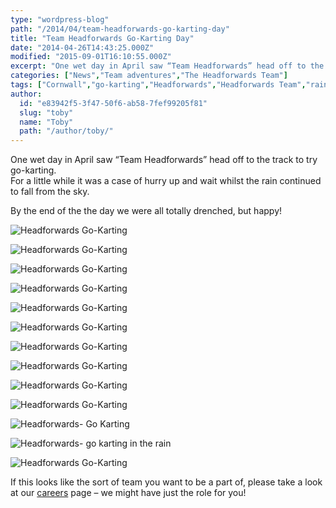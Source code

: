 ```yaml
---
type: "wordpress-blog"
path: "/2014/04/team-headforwards-go-karting-day"
title: "Team Headforwards Go-Karting Day"
date: "2014-04-26T14:43:25.000Z"
modified: "2015-09-01T16:10:55.000Z"
excerpt: "One wet day in April saw “Team Headforwards” head off to the track to try go-karting. For a little while it was a case of hurry up and wait whilst the rain continued to fall from the sky. By the end of the the day we were all totally drenched, but happy!       …"
categories: ["News","Team adventures","The Headforwards Team"]
tags: ["Cornwall","go-karting","Headforwards","Headforwards Team","rain","software career","Software Cornwall","software jobs"]
author:
  id: "e83942f5-3f47-50f6-ab58-7fef99205f81"
  slug: "toby"
  name: "Toby"
  path: "/author/toby/"
---
```

One wet day in April saw “Team Headforwards” head off to the track to try go-karting.  
For a little while it was a case of hurry up and wait whilst the rain continued to fall from the sky.

By the end of the the day we were all totally drenched, but happy!


<section class="gallery">


![Headforwards Go-Karting](/wp-content/uploads/2014/06/DSCF1517.jpg)

![Headforwards Go-Karting](/wp-content/uploads/2014/06/DSCF1516.jpg)

![Headforwards Go-Karting](/wp-content/uploads/2014/06/DSCF1511.jpg)

![Headforwards Go-Karting](/wp-content/uploads/2014/06/DSCF1510.jpg)

![Headforwards Go-Karting](/wp-content/uploads/2014/06/DSCF1498.jpg)

![Headforwards Go-Karting](/wp-content/uploads/2014/06/DSCF1496.jpg)

![Headforwards Go-Karting](/wp-content/uploads/2014/06/DSCF1490.jpg)

![Headforwards Go-Karting](/wp-content/uploads/2014/06/DSCF1487.jpg)

![Headforwards Go-Karting](/wp-content/uploads/2014/06/DSCF1486.jpg)

![Headforwards Go-Karting](/wp-content/uploads/2014/04/Headforwards-go-karting-.jpg)

![Headforwards- Go Karting](/wp-content/uploads/2014/04/Headforwards-Go-Karting.jpg)

![Headforwards- go karting in the rain](/wp-content/uploads/2014/04/Headforwards-go-karting-in-the-rain.jpg)

![Headforwards Go-Karting](/wp-content/uploads/2014/06/DSCF1492-e1403707255288.jpg)

</section>



If this looks like the sort of team you want to be a part of, please take a look at our [careers](http://www.headforwards.com/careers/) page – we might have just the role for you!
